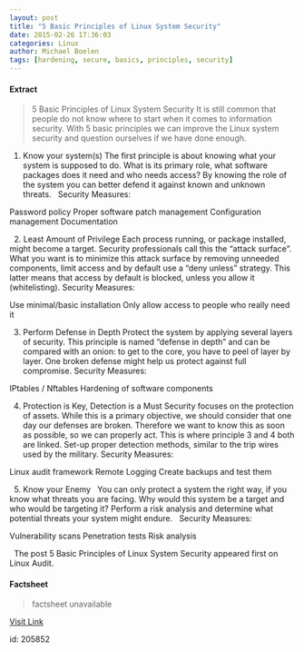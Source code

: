 ```yaml
---
layout: post
title: "5 Basic Principles of Linux System Security"
date: 2015-02-26 17:36:03
categories: Linux
author: Michael Boelen
tags: [hardening, secure, basics, principles, security]
---
```



#### Extract
>5 Basic Principles of Linux System Security
It is still common that people do not know where to start when it comes to information security. With 5 basic principles we can improve the Linux system security and question ourselves if we have done enough.
&nbsp;
1. Know your system(s)
The first principle is about knowing what your system is supposed to do. What is its primary role, what software packages does it need and who needs access?
By knowing the role of the system you can better defend it against known and unknown threats.
&nbsp;
Security Measures:
&nbsp;

Password policy
Proper software patch management
Configuration management
Documentation

&nbsp;
2. Least Amount of Privilege
Each process running, or package installed, might become a target. Security professionals call this the &#8220;attack surface&#8221;. What you want is to minimize this attack surface by removing unneeded components, limit access and by default use a &#8220;deny unless&#8221; strategy. This latter means that access by default is blocked, unless you allow it (whitelisting).
Security Measures:
&nbsp;

Use minimal/basic installation
Only allow access to people who really need it


3. Perform Defense in Depth
Protect the system by applying several layers of security. This principle is named &#8220;defense in depth&#8221; and can be compared with an onion: to get to the core, you have to peel of layer by layer. One broken defense might help us protect against full compromise.
Security Measures:
&nbsp;

IPtables / Nftables
Hardening of software components


4. Protection is Key, Detection is a Must
Security focuses on the protection of assets. While this is a primary objective, we should consider that one day our defenses are broken. Therefore we want to know this as soon as possible, so we can properly act. This is where principle 3 and 4 both are linked. Set-up proper detection methods, similar to the trip wires used by the military.
Security Measures:
&nbsp;

Linux audit framework
Remote Logging
Create backups and test them

&nbsp;
5. Know your Enemy
&nbsp;
You can only protect a system the right way, if you know what threats you are facing. Why would this system be a target and who would be targeting it? Perform a risk analysis and determine what potential threats your system might endure.
&nbsp;
Security Measures:
&nbsp;

Vulnerability scans
Penetration tests
Risk analysis

&nbsp;
The post 5 Basic Principles of Linux System Security appeared first on Linux Audit.

#### Factsheet
>factsheet unavailable

[Visit Link](http://linux-audit.com/5-basic-principles-of-linux-system-security/)

id:  205852
